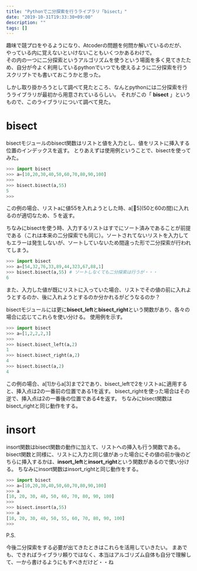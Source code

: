 ```yaml
---
title: "Pythonで二分探索を行うライブラリ「bisect」"
date: "2019-10-31T19:33:30+09:00"
description: ""
tags: []
---
```


趣味で競プロをやるようになり、Atcoderの問題を何問か解いているのだが、  
やっている内に覚えないといけないこともいくつかあるわけで。<br>
その内の一つに二分探索というアルゴリズムを使うという場面を多く見てきたため、自分が今よく利用しているpythonでいつでも使えるように二分探索を行うスクリプトでも書いておこうかと思った。

しかし取り掛かろうとして調べて見たところ、なんとpythonには二分探索を行うライブラリが最初から用意されているらしい。
それがこの「 **bisect** 」というもので、このライブラリについて調べて見た。

# bisect

bisectモジュールのbisect関数はリストと値を入力とし、値をリストに挿入する位置のインデックスを返す。
とりあえずは使用例ということで、bisectを使ってみた。

```python
>>> import bisect
>>> a=[10,20,30,40,50,60,70,80,90,100]
>>> 
>>> bisect.bisect(a,55)
5
>>> 
```
この例の場合、リストaに値55を入れようとした時、a\[5\](50と60の間)に入れるのが適切なため、５を返す。

ちなみにbisectを使う時、入力するリストはすでにソート済みであることが前提である（これは本来の二分探索でも同じ）。ソートされてないリストを入力してもエラーは発生しないが、ソートしていないため間違った形で二分探索が行われてしまう。
```python
>>> import bisect
>>> a=[54,32,76,33,89,44,323,67,88,1]
>>> bisect.bisect(a,55) # ソートしなくても二分探索は行うが・・・
6
```

また、入力した値が既にリストに入っていた場合、リストでその値の前に入れようとするのか、後に入れようとするのか分かれるがどうなるのか？

bisectモジュールには更に**bisect_left**と**bisect_right**という関数があり、各々の場合に応じてこれらを使い分ける。
使用例を示す。
```python
>>> import bisect
>>> a=[1,2,2,2,3]
>>> 
>>> bisect.bisect_left(a,2)
1
>>> bisect.bisect_right(a,2)
4
>>> bisect.bisect(a,2)
4
```
この例の場合、a\[1\]からa\[3\]まで2であり、bisect_leftで2をリストaに適用すると、挿入点は2の一番前の位置である1を返す。
bisect_rightを使った場合はその逆で、挿入点は2の一番後の位置である4を返す。
ちなみにbisect関数はbisect_rightと同じ動作をする。

# insort

insort関数はbisect関数の動作に加えて、リストへの挿入も行う関数である。
bisect関数と同様に、リストに入力と同じ値があった場合にその値の前か後のどちらに挿入するかは、**insort_left**と**insort_right**という関数があるので使い分ける。
ちなみにinsort関数はinsort_rightと同じ動作をする。

```python
>>> import bisect
>>> a=[10,20,30,40,50,60,70,80,90,100]
>>> a
[10, 20, 30, 40, 50, 60, 70, 80, 90, 100]
>>> 
>>> bisect.insort(a,55)
>>> a
[10, 20, 30, 40, 50, 55, 60, 70, 80, 90, 100]
>>> 
```


P.S.


今後二分探索をする必要が出てきたときはこれらを活用していきたい。
まあでも、できればライブラリ頼りではなく、本当はアルゴリズム自体も自分で理解して、一から書けるようにもすべきだけど・・ね

